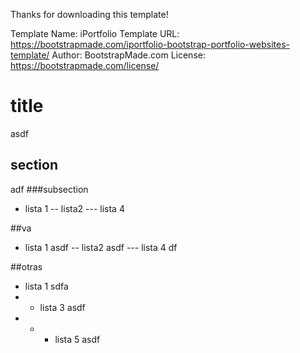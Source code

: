 Thanks for downloading this template!

Template Name: iPortfolio
Template URL: https://bootstrapmade.com/iportfolio-bootstrap-portfolio-websites-template/
Author: BootstrapMade.com
License: https://bootstrapmade.com/license/

# title
asdf
## section
adf
###subsection

- lista 1
-- lista2
--- lista 4


##va

- lista 1
asdf
-- lista2
asdf
--- lista 4
df

##otras

- lista 1
sdfa
- - lista 3
asdf
- - - lista 5
asdf
